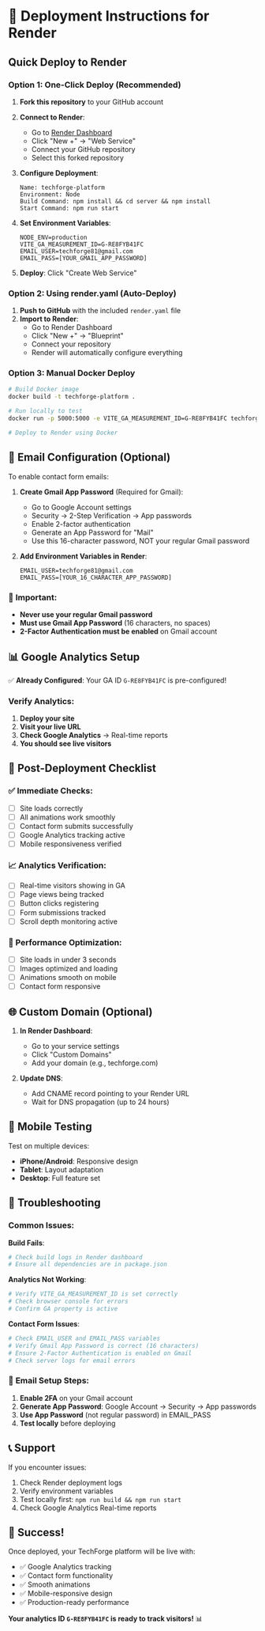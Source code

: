 # 🚀 Deployment Instructions for Render

## Quick Deploy to Render

### Option 1: One-Click Deploy (Recommended)
1. **Fork this repository** to your GitHub account
2. **Connect to Render**:
   - Go to [Render Dashboard](https://dashboard.render.com/)
   - Click "New +" → "Web Service"
   - Connect your GitHub repository
   - Select this forked repository

3. **Configure Deployment**:
   ```
   Name: techforge-platform
   Environment: Node
   Build Command: npm install && cd server && npm install
   Start Command: npm run start
   ```

4. **Set Environment Variables**:
   ```
   NODE_ENV=production
   VITE_GA_MEASUREMENT_ID=G-RE8FYB41FC
   EMAIL_USER=techforge81@gmail.com
   EMAIL_PASS=[YOUR_GMAIL_APP_PASSWORD]
   ```

5. **Deploy**: Click "Create Web Service"

### Option 2: Using render.yaml (Auto-Deploy)
1. **Push to GitHub** with the included `render.yaml` file
2. **Import to Render**:
   - Go to Render Dashboard
   - Click "New +" → "Blueprint"
   - Connect your repository
   - Render will automatically configure everything

### Option 3: Manual Docker Deploy
```bash
# Build Docker image
docker build -t techforge-platform .

# Run locally to test
docker run -p 5000:5000 -e VITE_GA_MEASUREMENT_ID=G-RE8FYB41FC techforge-platform

# Deploy to Render using Docker
```

## 📧 Email Configuration (Optional)

To enable contact form emails:

1. **Create Gmail App Password** (Required for Gmail):
   - Go to Google Account settings
   - Security → 2-Step Verification → App passwords
   - Enable 2-factor authentication
   - Generate an App Password for "Mail"
   - Use this 16-character password, NOT your regular Gmail password

2. **Add Environment Variables in Render**:
   ```
   EMAIL_USER=techforge81@gmail.com
   EMAIL_PASS=[YOUR_16_CHARACTER_APP_PASSWORD]
   ```

### 🔐 **Important**: 
- **Never use your regular Gmail password**
- **Must use Gmail App Password** (16 characters, no spaces)
- **2-Factor Authentication must be enabled** on Gmail account

## 📊 Google Analytics Setup

✅ **Already Configured**: Your GA ID `G-RE8FYB41FC` is pre-configured!

### Verify Analytics:
1. **Deploy your site**
2. **Visit your live URL**
3. **Check Google Analytics** → Real-time reports
4. **You should see live visitors**

## 🔧 Post-Deployment Checklist

### ✅ Immediate Checks:
- [ ] Site loads correctly
- [ ] All animations work smoothly
- [ ] Contact form submits successfully
- [ ] Google Analytics tracking active
- [ ] Mobile responsiveness verified

### 📈 Analytics Verification:
- [ ] Real-time visitors showing in GA
- [ ] Page views being tracked
- [ ] Button clicks registering
- [ ] Form submissions tracked
- [ ] Scroll depth monitoring active

### 🎯 Performance Optimization:
- [ ] Site loads in under 3 seconds
- [ ] Images optimized and loading
- [ ] Animations smooth on mobile
- [ ] Contact form responsive

## 🌐 Custom Domain (Optional)

1. **In Render Dashboard**:
   - Go to your service settings
   - Click "Custom Domains"
   - Add your domain (e.g., techforge.com)

2. **Update DNS**:
   - Add CNAME record pointing to your Render URL
   - Wait for DNS propagation (up to 24 hours)

## 📱 Mobile Testing

Test on multiple devices:
- **iPhone/Android**: Responsive design
- **Tablet**: Layout adaptation
- **Desktop**: Full feature set

## 🚨 Troubleshooting

### Common Issues:

**Build Fails**:
```bash
# Check build logs in Render dashboard
# Ensure all dependencies are in package.json
```

**Analytics Not Working**:
```bash
# Verify VITE_GA_MEASUREMENT_ID is set correctly
# Check browser console for errors
# Confirm GA property is active
```

**Contact Form Issues**:
```bash
# Check EMAIL_USER and EMAIL_PASS variables
# Verify Gmail App Password is correct (16 characters)
# Ensure 2-Factor Authentication is enabled on Gmail
# Check server logs for email errors
```

### 📧 **Email Setup Steps**:
1. **Enable 2FA** on your Gmail account
2. **Generate App Password**: Google Account → Security → App passwords
3. **Use App Password** (not regular password) in EMAIL_PASS
4. **Test locally** before deploying

## 📞 Support

If you encounter issues:
1. Check Render deployment logs
2. Verify environment variables
3. Test locally first: `npm run build && npm run start`
4. Check Google Analytics Real-time reports

## 🎉 Success!

Once deployed, your TechForge platform will be live with:
- ✅ Google Analytics tracking
- ✅ Contact form functionality  
- ✅ Smooth animations
- ✅ Mobile-responsive design
- ✅ Production-ready performance

**Your analytics ID `G-RE8FYB41FC` is ready to track visitors!** 📊